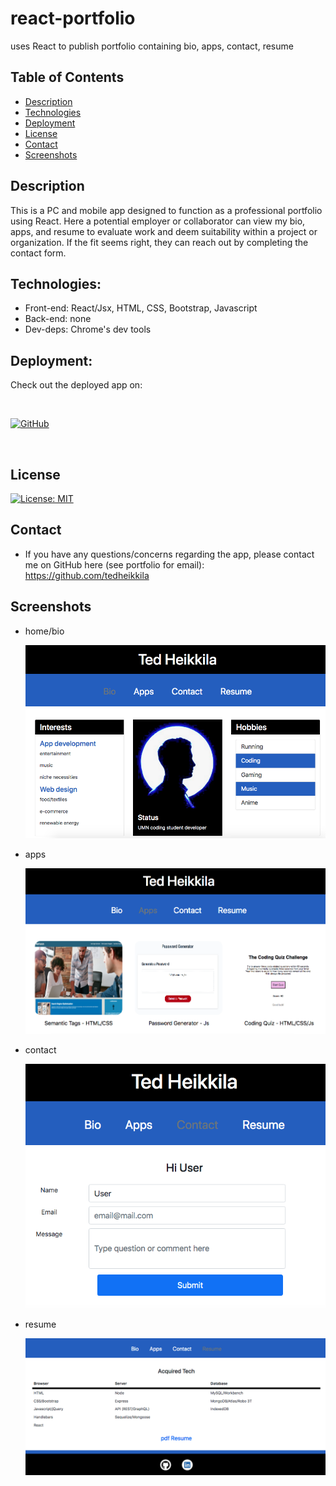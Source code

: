 # react-portfolio
uses React to publish portfolio containing bio, apps, contact, resume

  ## Table of Contents

  - [Description](#description)
  - [Technologies](#technologies)
  - [Deployment](#deployment)
  - [License](#license)
  - [Contact](#contact)
  - [Screenshots](#screenshots)

  ## Description

  This is a PC and mobile app designed to function as a professional portfolio using React. Here a potential employer or collaborator can view my bio, apps, and resume to evaluate work and deem suitability within a project or organization. If the fit seems right, they can reach out by completing the contact form. 
  
  ## Technologies:

  * Front-end: React/Jsx, HTML, CSS, Bootstrap, Javascript
  * Back-end: none
  * Dev-deps: Chrome's dev tools

  ## Deployment:

  Check out the deployed app on:

  <br>

  <a href="https://tedheikkila.github.io/react-portfolio/" target="_blank">![GitHub](https://cdn.svgporn.com/logos/github.svg)</a>

  <br>

  ## License
  
  [![License: MIT](https://img.shields.io/badge/License-MIT-yellow.svg)](https://opensource.org/licenses/MIT)
  
  ## Contact

  * If you have any questions/concerns regarding the app, please contact me on GitHub here (see portfolio for email): https://github.com/tedheikkila

## Screenshots

* home/bio

    ![](./public/assets/screenshots/rp-1.png)
  
* apps

    ![](./public/assets/screenshots/rp-2.png)

* contact

    ![](./public/assets/screenshots/rp-3.png)

* resume

    ![](./public/assets/screenshots/rp-4.png)





